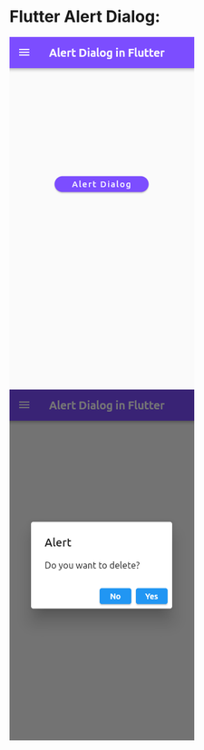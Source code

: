 # Flutter Alert Dialog:
![Alert Dialog](images/alert-dialog-output-one.png)
![Alert Dialog](images/alert-dialog-output-two.png)
